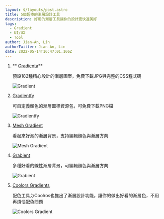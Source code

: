 ```yaml
---
layout: $/layouts/post.astro
title: 5個超棒的漸層設計工具
description: 好用的漸層工具讓你的設計更快速美好
tags:
  - Gradient
  - UI/UX
  - Tool
author: Jian-An, Lin
authorTwitter: Jian-An, Lin
date: 2022-05-14T16:47:01.166Z
---
```

1. ** [Gradienta](https://gradienta.io/)**

   預設182種精心設計的漸層圖案，免費下載JPG與完整的CSS程式碼

   ![Gradient](/images/uploads/截圖-2022-05-15-上午12.56.46.png "Gradient")


2. [Gradientfy](https://www.iconshock.com/svg-icons/)

   可自定義顏色的漸層圖標資源包，可免費下載PNG檔

   ![Gradientfy](/images/uploads/截圖-2022-05-15-上午1.01.40.png "Gradientfy screenshot")
3. [Mesh Gradient](https://meshgradient.com/)

   看起來好潮的漸層背景，支持編輯顏色與漸層方向

   ![Mesh Gradient](/images/uploads/截圖-2022-05-15-上午1.07.08.png "Mesh Gradient")
4. [Grabient](https://www.grabient.com/)

   多種好看的線性漸層背景，可編輯顏色與漸層方向

   ![Grabient](/images/uploads/截圖-2022-05-15-上午1.08.45.png "Grabient")
5. [](https://www.grabient.com/)[Coolors Gradients](https://coolors.co/gradients)

   配色工具ㄉCoolros也推出了漸層設計功能，讓你的做出好看的漸層色，不用再煩惱配色問題

   ![Coolors Gradient](/images/uploads/截圖-2022-05-15-上午1.10.16.png "Coolors Gradient")